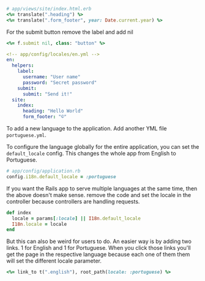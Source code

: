 ```ruby
# app/views/site/index.html.erb
<%= translate(".heading") %>
<%= translate(".form_footer", year: Date.current.year) %>
```
For the submit button remove the label and add nil
```ruby
<%= f.submit nil, class: "button" %>
```
```yaml
<!-- app/config/locales/en.yml -->
en:
  helpers:
    label:
      username: "User name"
      password: "Secret password"
    submit:
      submit: "Send it!"
  site:
    index:
      heading: "Hello World"
      form_footer: "©"
```
To add a new language to the application. Add another YML file ```portuguese.yml```.

To configure the language globally for the entire application, you can set the ```default_locale``` config. This changes the whole app from English to Portuguese.
```ruby
# app/config/application.rb
config.i18n.default_locale = :portuguese
```
If you want the Rails app to serve multiple languages at the same time, then the above doesn't make sense. remove the code and set the locale in the controller because controllers are handling requests.
```ruby
def index
  locale = params[:locale] || I18n.default_locale
  I18n.locale = locale
end
```
But this can also be weird for users to do. An easier way is by adding two links. 1 for English and 1 for Portuguese. When you click those links you'll get the page in the respective language because each one of them them will set the different locale parameter.
```ruby
<%= link_to t(".english"), root_path(locale: :portuguese) %>
```

